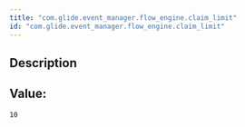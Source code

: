 ```yaml
---
title: "com.glide.event_manager.flow_engine.claim_limit"
id: "com.glide.event_manager.flow_engine.claim_limit"
---
```

## Description



## Value: 
```
10
```